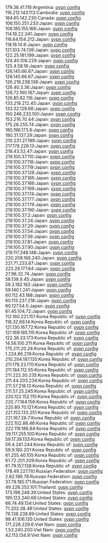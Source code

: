 179.38.41.116:Argentina: [ovpn config](vpn/179_38_41_116.ovpn)  
116.212.143.113:Cambodia: [ovpn config](vpn/116_212_143_113.ovpn)  
184.65.142.230:Canada: [ovpn config](vpn/184_65_142_230.ovpn)  
106.150.251.233:Japan: [ovpn config](vpn/106_150_251_233.ovpn)  
106.185.155.166:Japan: [ovpn config](vpn/106_185_155_166.ovpn)  
114.18.22.241:Japan: [ovpn config](vpn/114_18_22_241.ovpn)  
116.64.154.212:Japan: [ovpn config](vpn/116_64_154_212.ovpn)  
118.18.14.8:Japan: [ovpn config](vpn/118_18_14_8.ovpn)  
121.103.74.139:Japan: [ovpn config](vpn/121_103_74_139.ovpn)  
122.25.181.199:Japan: [ovpn config](vpn/122_25_181_199.ovpn)  
124.40.109.229:Japan: [ovpn config](vpn/124_40_109_229.ovpn)  
125.4.58.18:Japan: [ovpn config](vpn/125_4_58_18.ovpn)  
126.145.66.67:Japan: [ovpn config](vpn/126_145_66_67.ovpn)  
126.145.66.67:Japan: [ovpn config](vpn/126_145_66_67.ovpn)  
126.219.238.138:Japan: [ovpn config](vpn/126_219_238_138.ovpn)  
126.40.3.36:Japan: [ovpn config](vpn/126_40_3_36.ovpn)  
126.72.160.167:Japan: [ovpn config](vpn/126_72_160_167.ovpn)  
126.85.62.116:Japan: [ovpn config](vpn/126_85_62_116.ovpn)  
133.218.212.45:Japan: [ovpn config](vpn/133_218_212_45.ovpn)  
133.32.128.66:Japan: [ovpn config](vpn/133_32_128_66.ovpn)  
150.246.233.100:Japan: [ovpn config](vpn/150_246_233_100.ovpn)  
153.216.70.44:Japan: [ovpn config](vpn/153_216_70_44.ovpn)  
175.28.255.74:Japan: [ovpn config](vpn/175_28_255_74.ovpn)  
180.196.173.8:Japan: [ovpn config](vpn/180_196_173_8.ovpn)  
180.31.137.29:Japan: [ovpn config](vpn/180_31_137_29.ovpn)  
210.231.27.189:Japan: [ovpn config](vpn/210_231_27_189.ovpn)  
217.178.228.13:Japan: [ovpn config](vpn/217_178_228_13.ovpn)  
218.43.52.47:Japan: [ovpn config](vpn/218_43_52_47.ovpn)  
219.100.37.110:Japan: [ovpn config](vpn/219_100_37_110.ovpn)  
219.100.37.118:Japan: [ovpn config](vpn/219_100_37_118.ovpn)  
219.100.37.119:Japan: [ovpn config](vpn/219_100_37_119.ovpn)  
219.100.37.126:Japan: [ovpn config](vpn/219_100_37_126.ovpn)  
219.100.37.165:Japan: [ovpn config](vpn/219_100_37_165.ovpn)  
219.100.37.166:Japan: [ovpn config](vpn/219_100_37_166.ovpn)  
219.100.37.169:Japan: [ovpn config](vpn/219_100_37_169.ovpn)  
219.100.37.174:Japan: [ovpn config](vpn/219_100_37_174.ovpn)  
219.100.37.177:Japan: [ovpn config](vpn/219_100_37_177.ovpn)  
219.100.37.179:Japan: [ovpn config](vpn/219_100_37_179.ovpn)  
219.100.37.190:Japan: [ovpn config](vpn/219_100_37_190.ovpn)  
219.100.37.2:Japan: [ovpn config](vpn/219_100_37_2.ovpn)  
219.100.37.24:Japan: [ovpn config](vpn/219_100_37_24.ovpn)  
219.100.37.29:Japan: [ovpn config](vpn/219_100_37_29.ovpn)  
219.100.37.54:Japan: [ovpn config](vpn/219_100_37_54.ovpn)  
219.100.37.56:Japan: [ovpn config](vpn/219_100_37_56.ovpn)  
219.100.37.81:Japan: [ovpn config](vpn/219_100_37_81.ovpn)  
219.100.37.90:Japan: [ovpn config](vpn/219_100_37_90.ovpn)  
219.117.248.148:Japan: [ovpn config](vpn/219_117_248_148.ovpn)  
220.208.166.240:Japan: [ovpn config](vpn/220_208_166_240.ovpn)  
221.71.233.87:Japan: [ovpn config](vpn/221_71_233_87.ovpn)  
223.29.177.64:Japan: [ovpn config](vpn/223_29_177_64.ovpn)  
27.96.32.74:Japan: [ovpn config](vpn/27_96_32_74.ovpn)  
58.138.9.45:Japan: [ovpn config](vpn/58_138_9_45.ovpn)  
58.3.182.162:Japan: [ovpn config](vpn/58_3_182_162.ovpn)  
59.140.1.241:Japan: [ovpn config](vpn/59_140_1_241.ovpn)  
60.112.43.188:Japan: [ovpn config](vpn/60_112_43_188.ovpn)  
60.113.237.218:Japan: [ovpn config](vpn/60_113_237_218.ovpn)  
60.127.54.5:Japan: [ovpn config](vpn/60_127_54_5.ovpn)  
61.45.104.72:Japan: [ovpn config](vpn/61_45_104_72.ovpn)  
112.160.221.151:Korea Republic of: [ovpn config](vpn/112_160_221_151.ovpn)  
118.32.69.14:Korea Republic of: [ovpn config](vpn/118_32_69_14.ovpn)  
121.130.167.72:Korea Republic of: [ovpn config](vpn/121_130_167_72.ovpn)  
121.169.185.115:Korea Republic of: [ovpn config](vpn/121_169_185_115.ovpn)  
122.36.33.173:Korea Republic of: [ovpn config](vpn/122_36_33_173.ovpn)  
14.56.100.211:Korea Republic of: [ovpn config](vpn/14_56_100_211.ovpn)  
175.211.20.24:Korea Republic of: [ovpn config](vpn/175_211_20_24.ovpn)  
1.224.86.219:Korea Republic of: [ovpn config](vpn/1_224_86_219.ovpn)  
210.204.187.135:Korea Republic of: [ovpn config](vpn/210_204_187_135.ovpn)  
211.179.23.170:Korea Republic of: [ovpn config](vpn/211_179_23_170.ovpn)  
211.184.112.55:Korea Republic of: [ovpn config](vpn/211_184_112_55.ovpn)  
211.222.30.235:Korea Republic of: [ovpn config](vpn/211_222_30_235.ovpn)  
211.44.203.234:Korea Republic of: [ovpn config](vpn/211_44_203_234.ovpn)  
211.57.218.13:Korea Republic of: [ovpn config](vpn/211_57_218_13.ovpn)  
211.57.25.245:Korea Republic of: [ovpn config](vpn/211_57_25_245.ovpn)  
220.122.152.110:Korea Republic of: [ovpn config](vpn/220_122_152_110.ovpn)  
220.77.164.158:Korea Republic of: [ovpn config](vpn/220_77_164_158.ovpn)  
220.89.70.121:Korea Republic of: [ovpn config](vpn/220_89_70_121.ovpn)  
221.153.133.251:Korea Republic of: [ovpn config](vpn/221_153_133_251.ovpn)  
221.167.26.7:Korea Republic of: [ovpn config](vpn/221_167_26_7.ovpn)  
222.102.88.46:Korea Republic of: [ovpn config](vpn/222_102_88_46.ovpn)  
222.119.186.84:Korea Republic of: [ovpn config](vpn/222_119_186_84.ovpn)  
39.117.255.100:Korea Republic of: [ovpn config](vpn/39_117_255_100.ovpn)  
59.17.39.133:Korea Republic of: [ovpn config](vpn/59_17_39_133.ovpn)  
59.4.241.244:Korea Republic of: [ovpn config](vpn/59_4_241_244.ovpn)  
59.9.180.201:Korea Republic of: [ovpn config](vpn/59_9_180_201.ovpn)  
61.255.40.105:Korea Republic of: [ovpn config](vpn/61_255_40_105.ovpn)  
61.72.201.209:Korea Republic of: [ovpn config](vpn/61_72_201_209.ovpn)  
61.79.157.138:Korea Republic of: [ovpn config](vpn/61_79_157_138.ovpn)  
178.49.227.110:Russian Federation: [ovpn config](vpn/178_49_227_110.ovpn)  
2.62.186.78:Russian Federation: [ovpn config](vpn/2_62_186_78.ovpn)  
37.78.185.171:Russian Federation: [ovpn config](vpn/37_78_185_171.ovpn)  
49.228.252.101:Thailand: [ovpn config](vpn/49_228_252_101.ovpn)  
173.198.248.39:United States: [ovpn config](vpn/173_198_248_39.ovpn)  
195.123.240.66:United States: [ovpn config](vpn/195_123_240_66.ovpn)  
66.74.49.134:United States: [ovpn config](vpn/66_74_49_134.ovpn)  
71.202.38.48:United States: [ovpn config](vpn/71_202_38_48.ovpn)  
76.138.238.89:United States: [ovpn config](vpn/76_138_238_89.ovpn)  
98.41.106.135:United States: [ovpn config](vpn/98_41_106_135.ovpn)  
171.226.229.6:Viet Nam: [ovpn config](vpn/171_226_229_6.ovpn)  
1.53.240.200:Viet Nam: [ovpn config](vpn/1_53_240_200.ovpn)  
42.113.134.9:Viet Nam: [ovpn config](vpn/42_113_134_9.ovpn)  
